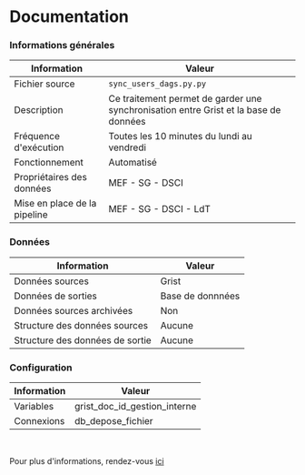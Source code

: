 # Documentation
### Informations générales
| Information | Valeur |
| -------- | -------- |
| Fichier source     | `sync_users_dags.py.py`     |
| Description | Ce traitement permet de garder une synchronisation entre Grist et la base de données |
| Fréquence d'exécution | Toutes les 10 minutes du lundi au vendredi |
| Fonctionnement | Automatisé |
| Propriétaires des données | MEF - SG - DSCI |
| Mise en place de la pipeline | MEF - SG - DSCI - LdT |

### Données
| Information | Valeur |
| -------- | -------- |
| Données sources | Grist |
| Données de sorties | Base de donnnées |
| Données sources archivées | Non |
| Structure des données sources | Aucune |
| Structure des données de sortie | Aucune |

### Configuration
| Information | Valeur |
| -------- | -------- |
| Variables | grist_doc_id_gestion_interne |
| Connexions | db_depose_fichier |

<br />

Pour plus d'informations, rendez-vous [ici](https://forge.dgfip.finances.rie.gouv.fr/sg/dsci/lt/airflow-demo)
